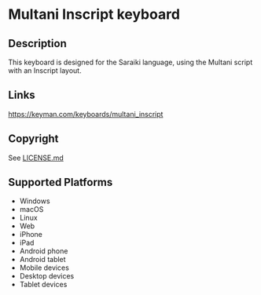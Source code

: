 Multani Inscript keyboard
==============

Description
-----------
This keyboard is designed for the Saraiki language, using the Multani script with an Inscript layout.

Links
-----
https://keyman.com/keyboards/multani_inscript

Copyright
---------
See [LICENSE.md](LICENSE.md)

Supported Platforms
-------------------
 * Windows
 * macOS
 * Linux
 * Web
 * iPhone
 * iPad
 * Android phone
 * Android tablet
 * Mobile devices
 * Desktop devices
 * Tablet devices

